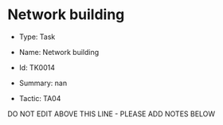 # Network building

* Type: Task

* Name: Network building

* Id: TK0014

* Summary: nan

* Tactic: TA04

DO NOT EDIT ABOVE THIS LINE - PLEASE ADD NOTES BELOW
